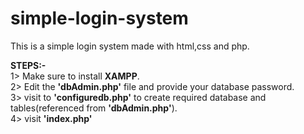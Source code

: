 # simple-login-system
This is a simple login system made with html,css and php.

<b>STEPS:-</b><br>
  1> Make sure to install <b>XAMPP</b>.<br>
  2> Edit the <b>'dbAdmin.php'</b> file and provide your database password.<br>
  3> visit to <b>'configuredb.php'</b> to create required database and tables(referenced from <b>'dbAdmin.php'</b>).<br>
  4> visit <b>'index.php'</b>
